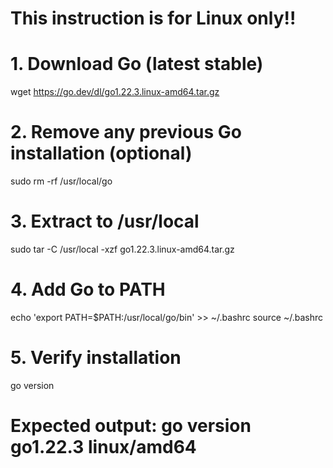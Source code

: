 # This instruction is for Linux only!!

# 1. Download Go (latest stable)
wget https://go.dev/dl/go1.22.3.linux-amd64.tar.gz

# 2. Remove any previous Go installation (optional)
sudo rm -rf /usr/local/go

# 3. Extract to /usr/local
sudo tar -C /usr/local -xzf go1.22.3.linux-amd64.tar.gz

# 4. Add Go to PATH
echo 'export PATH=$PATH:/usr/local/go/bin' >> ~/.bashrc
source ~/.bashrc

# 5. Verify installation
go version
# Expected output: go version go1.22.3 linux/amd64
